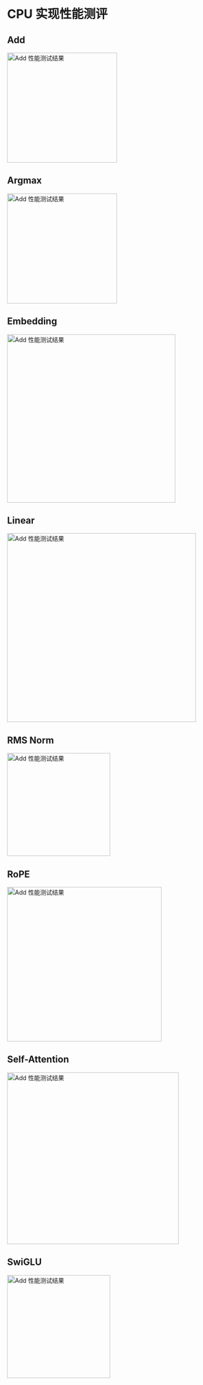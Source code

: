 # CPU 实现性能测评
## Add
<img src="https://cdn.jsdelivr.net/gh/tianyuxbear/images/zebra/20251025114414.png" alt="Add 性能测试结果" width="256" />

## Argmax
<img src="https://cdn.jsdelivr.net/gh/tianyuxbear/images/zebra/20251025115158.png" alt="Add 性能测试结果" width="256" />

## Embedding
<img src="https://cdn.jsdelivr.net/gh/tianyuxbear/images/zebra/20251025115403.png" alt="Add 性能测试结果" width="392" />

## Linear
<img src="https://cdn.jsdelivr.net/gh/tianyuxbear/images/zebra/20251025115813.png" alt="Add 性能测试结果" width="440" />

## RMS Norm
<img src="https://cdn.jsdelivr.net/gh/tianyuxbear/images/zebra/20251025120012.png" alt="Add 性能测试结果" width="240" />

## RoPE
<img src="https://cdn.jsdelivr.net/gh/tianyuxbear/images/zebra/20251025120737.png" alt="Add 性能测试结果" width="360" />


## Self-Attention
<img src="https://cdn.jsdelivr.net/gh/tianyuxbear/images/zebra/20251025120432.png" alt="Add 性能测试结果" width="400" />

## SwiGLU
<img src="https://cdn.jsdelivr.net/gh/tianyuxbear/images/zebra/20251025120545.png" alt="Add 性能测试结果" width="240" />